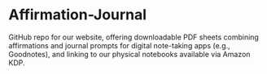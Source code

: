 # Affirmation-Journal
GitHub repo for our website, offering downloadable PDF sheets combining affirmations and journal prompts for digital note-taking apps (e.g., Goodnotes), and linking to our physical notebooks available via Amazon KDP.

